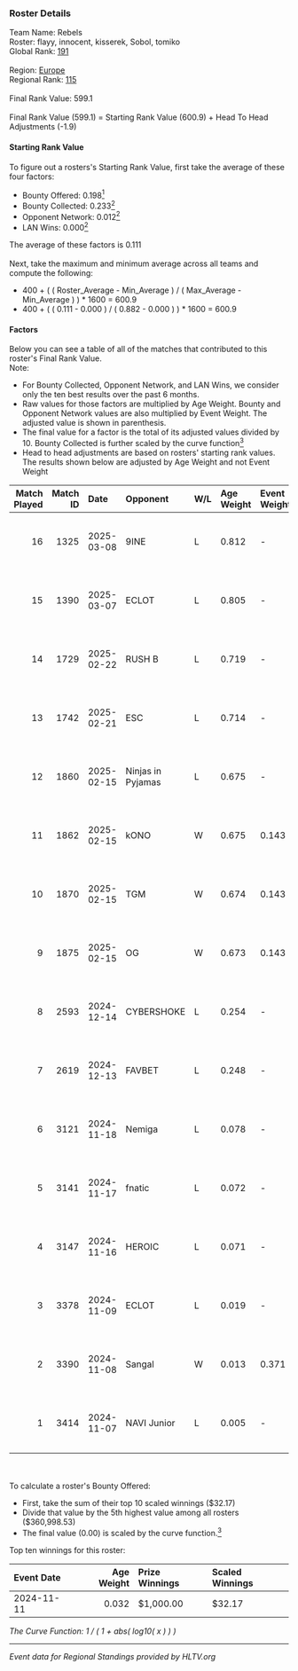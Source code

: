 ### Roster Details<br />
Team Name: Rebels<br />
Roster: flayy, innocent, kisserek, Sobol, tomiko<br />
Global Rank: [191](../../standings_global_2025_05_05.md)<br />
<br />
Region: [Europe]( ../../standings_europe_2025_05_05.md)<br />
Regional Rank: [115]( ../../standings_europe_2025_05_05.md)<br />
<br />
Final Rank Value:  599.1<br />
<br />
Final Rank Value (599.1) = Starting Rank Value (600.9) + Head To Head Adjustments (-1.9)<br />

#### Starting Rank Value<br />
To figure out a rosters's Starting Rank Value, first take the average of these four factors:<br />
- Bounty Offered: 0.198[<sup>1</sup>](#table2)
- Bounty Collected: 0.233[<sup>2</sup>](#table1)
- Opponent Network: 0.012[<sup>2</sup>](#table1)
- LAN Wins: 0.000[<sup>2</sup>](#table1)

The average of these factors is 0.111<br />
<br />
Next, take the maximum and minimum average across all teams and compute the following:<br />
- 400 + ( ( Roster_Average - Min_Average ) / ( Max_Average - Min_Average ) ) * 1600 = 600.9
- 400 + ( ( 0.111 - 0.000 ) / ( 0.882 - 0.000 ) ) * 1600 = 600.9


#### Factors<br />
Below you can see a table of all of the matches that contributed to this roster's Final Rank Value.<br />
Note:<br />

- For Bounty Collected, Opponent Network, and LAN Wins, we consider only the ten best results over the past 6 months.
- Raw values for those factors are multiplied by Age Weight. Bounty and Opponent Network values are also multiplied by Event Weight. The adjusted value is shown in parenthesis.
- The final value for a factor is the total of its adjusted values divided by 10. Bounty Collected is further scaled by the curve function[<sup>3</sup>](#curveFunction)
- Head to head adjustments are based on rosters' starting rank values. The results shown below are adjusted by Age Weight and not Event Weight
<span id="table1"></span><br />


| Match Played | Match ID | Date       | Opponent          | W/L | Age Weight | Event Weight | Bounty Collected | Opponent Network | LAN Wins  | H2H Adj. | Roster                                   |
| -: | -: | :- | :- | :- | :- | :- | :- | :- | :- | -: | :- |
|           16 |     1325 | 2025-03-08 | 9INE              | L   | 0.812      | -            | -                | -                | -         |    -3.52 | flayy, innocent, kisserek, Sobol, tomiko |
|           15 |     1390 | 2025-03-07 | ECLOT             | L   | 0.805      | -            | -                | -                | -         |    -2.10 | flayy, innocent, kisserek, Sobol, tomiko |
|           14 |     1729 | 2025-02-22 | RUSH B            | L   | 0.719      | -            | -                | -                | -         |    -7.15 | flayy, innocent, kisserek, Sobol, tomiko |
|           13 |     1742 | 2025-02-21 | ESC               | L   | 0.714      | -            | -                | -                | -         |   -14.45 | flayy, innocent, kisserek, Sobol, tomiko |
|           12 |     1860 | 2025-02-15 | Ninjas in Pyjamas | L   | 0.675      | -            | -                | -                | -         |    -3.24 | flayy, innocent, kisserek, Sobol, tomiko |
|           11 |     1862 | 2025-02-15 | kONO              | W   | 0.675      | 0.143        | 0.000 (0.000)    | 0.220 (0.021)    | 0 (0.000) |     9.34 | flayy, innocent, kisserek, Sobol, tomiko |
|           10 |     1870 | 2025-02-15 | TGM               | W   | 0.674      | 0.143        | 0.000 (0.000)    | 0.034 (0.003)    | 0 (0.000) |     7.34 | flayy, innocent, kisserek, Sobol, tomiko |
|            9 |     1875 | 2025-02-15 | OG                | W   | 0.673      | 0.143        | 0.053 (0.005)    | 1.000 (0.096)    | 0 (0.000) |    18.08 | flayy, innocent, kisserek, Sobol, tomiko |
|            8 |     2593 | 2024-12-14 | CYBERSHOKE        | L   | 0.254      | -            | -                | -                | -         |    -2.17 | casey, flayy, innocent, kisserek, SZPERO |
|            7 |     2619 | 2024-12-13 | FAVBET            | L   | 0.248      | -            | -                | -                | -         |    -2.96 | casey, flayy, innocent, kisserek, SZPERO |
|            6 |     3121 | 2024-11-18 | Nemiga            | L   | 0.078      | -            | -                | -                | -         |    -0.23 | casey, flayy, innocent, kisserek, olimp  |
|            5 |     3141 | 2024-11-17 | fnatic            | L   | 0.072      | -            | -                | -                | -         |    -0.97 | casey, flayy, innocent, kisserek, olimp  |
|            4 |     3147 | 2024-11-16 | HEROIC            | L   | 0.071      | -            | -                | -                | -         |    -0.02 | casey, flayy, innocent, kisserek, olimp  |
|            3 |     3378 | 2024-11-09 | ECLOT             | L   | 0.019      | -            | -                | -                | -         |    -0.04 | casey, flayy, innocent, kisserek, olimp  |
|            2 |     3390 | 2024-11-08 | Sangal            | W   | 0.013      | 0.371        | 0.003 (0.000)    | 0.162 (0.001)    | 0 (0.000) |     0.24 | casey, flayy, innocent, kisserek, olimp  |
|            1 |     3414 | 2024-11-07 | NAVI Junior       | L   | 0.005      | -            | -                | -                | -         |    -0.01 | casey, flayy, innocent, kisserek, olimp  |

<br />
<span id="table2"></span><br />
To calculate a roster's Bounty Offered:<br />

- First, take the sum of their top 10 scaled winnings ($32.17)
- Divide that value by the 5th highest value among all rosters ($360,998.53)
- The final value (0.00) is scaled by the curve function.[<sup>3</sup>](#curveFunction)

Top ten winnings for this roster:<br />

| Event Date | Age Weight | Prize Winnings | Scaled Winnings |
| :- | -: | :- | :- |
| 2024-11-11 |      0.032 | $1,000.00      | $32.17          |


<span id="curveFunction"></span>_The Curve Function: 1 / ( 1 + abs( log10( x ) ) )_<br />

---
_Event data for Regional Standings provided by HLTV.org_<br />
